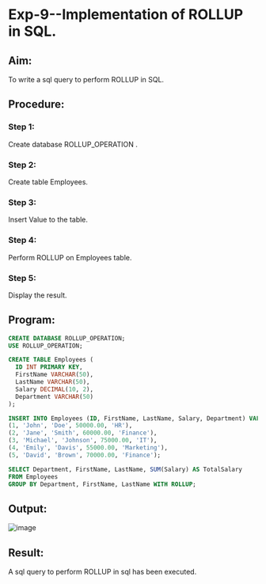 # Exp-9--Implementation of ROLLUP in SQL.
## Aim:
To write a sql query to perform ROLLUP in SQL.
## Procedure:
### Step 1:
Create database ROLLUP_OPERATION  .
### Step 2:
Create table Employees.
### Step 3:
Insert Value to the table.
### Step 4:
Perform ROLLUP on Employees table.
### Step 5:
Display the result.
## Program:
```sql
CREATE DATABASE ROLLUP_OPERATION;
USE ROLLUP_OPERATION;

CREATE TABLE Employees (
  ID INT PRIMARY KEY,
  FirstName VARCHAR(50),
  LastName VARCHAR(50),
  Salary DECIMAL(10, 2),
  Department VARCHAR(50)
);

INSERT INTO Employees (ID, FirstName, LastName, Salary, Department) VALUES
(1, 'John', 'Doe', 50000.00, 'HR'),
(2, 'Jane', 'Smith', 60000.00, 'Finance'),
(3, 'Michael', 'Johnson', 75000.00, 'IT'),
(4, 'Emily', 'Davis', 55000.00, 'Marketing'),
(5, 'David', 'Brown', 70000.00, 'Finance');

SELECT Department, FirstName, LastName, SUM(Salary) AS TotalSalary
FROM Employees
GROUP BY Department, FirstName, LastName WITH ROLLUP;
```
## Output:
![image](https://github.com/Karthikeyan21001828/DBMS_EX09/assets/93427303/c165f7b1-db82-478a-8d8b-2f8ad397a130)

## Result:
A sql query to perform ROLLUP in sql has been executed.
